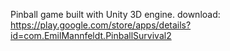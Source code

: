 Pinball game built with Unity 3D engine.
download: https://play.google.com/store/apps/details?id=com.EmilMannfeldt.PinballSurvival2
